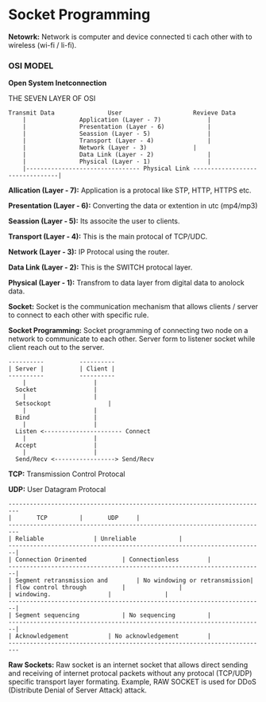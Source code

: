 # Socket Programming

**Netowrk:** Network is computer and device connected ti cach other with to wireless (wi-fi / li-fi).


### OSI MODEL
**Open System Inetconnection**

THE SEVEN LAYER OF OSI

```
Transmit Data				User					Revieve Data
	|				Application (Layer - 7)				|
	|				Presentation (Layer - 6)			|
	|				Seassion (Layer - 5)				|
	|				Transport (Layer - 4)				|
	|				Network (Layer - 3)				|
	|				Data Link (Layer - 2)				|
	|				Physical (Layer - 1)				|
	|-------------------------------- Physical Link --------------------------------|
```

**Allication (Layer - 7):** Application is a protocal like STP, HTTP, HTTPS etc.

**Presentation (Layer - 6):** Converting the data or extention in utc (mp4/mp3)

**Seassion (Layer - 5):** Its associte the user to clients.

**Transport (Layer - 4):** This is the main protocal of TCP/UDC.

**Network (Layer - 3):** IP Protocal using the router.

**Data Link (Layer - 2):** This is the SWITCH protocal layer.

**Physical (Layer - 1):** Transfrom to data layer from digital data to anolock data.


**Socket:** Socket is the communication mechanism that allows clients / server to connect to each other with specific rule.

**Socket Programming:** Socket programming of connecting two node on a network to communicate to each other. Server form to listener socket while client reach out to the server.

```
----------			----------
| Server |			| Client |
----------			----------
    |				    |
  Socket			    |
    |				    |
  Setsockopt			    |
    |				    |
  Bind				    |
    |				    |
  Listen <---------------------- Connect
    |				    |
  Accept			    |
    |				    |
  Send/Recv <-----------------> Send/Recv
``` 

**TCP:** Transmission Control Protocal

**UDP:** User Datagram Protocal

```
-------------------------------------------------------------------------
|		TCP			|		UDP		|
-------------------------------------------------------------------------
| Reliable				| Unreliable			|
------------------------------------------------------------------------|
| Connection Orinented			| Connectionless		|
------------------------------------------------------------------------|
| Segment retransmission and		| No windowing or retransmission|
| flow control through			|				|
| windowing. 				|				|
------------------------------------------------------------------------|
| Segment sequencing			| No sequencing			|
------------------------------------------------------------------------|
| Acknowledgement			| No acknowledgement		|
-------------------------------------------------------------------------
```

**Raw Sockets:** Raw socket is an internet socket that allows direct sending and receiving of internet protocal packets without any protocal (TCP/UDP) specific transport layer formating. Example, RAW SOCKET is used for DDoS (Distribute Denial of Server Attack) attack.
